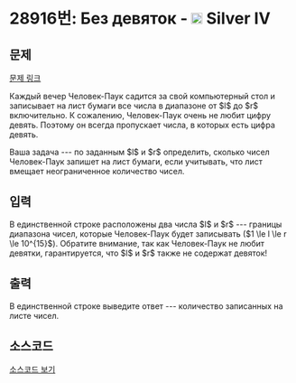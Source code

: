 # 28916번: Без девяток - <img src="https://static.solved.ac/tier_small/7.svg" style="height:20px" /> Silver IV

<!-- performance -->

<!-- 문제 제출 후 깃허브에 푸시를 했을 때 제출한 코드의 성능이 입력될 공간입니다.-->

<!-- end -->

## 문제

[문제 링크](https://boj.kr/28916)


<p>Каждый вечер Человек-Паук садится за свой компьютерный стол и записывает на лист бумаги все числа в диапазоне от $l$ до $r$ включительно. К сожалению, Человек-Паук очень не любит цифру девять. Поэтому он всегда пропускает числа, в которых есть цифра девять. </p>

<p>Ваша задача --- по заданным $l$ и $r$ определить, сколько чисел Человек-Паук запишет на лист бумаги, если учитывать, что лист вмещает неограниченное количество чисел.</p>



## 입력


<p>В единственной строке расположены два числа $l$ и $r$ --- границы диапазона чисел, которые Человек-Паук будет записывать ($1 \le l \le r \le 10^{15}$). Обратите внимание, так как Человек-Паук не любит девятки, гарантируется, что $l$ и $r$ также не содержат девяток!</p>



## 출력


<p>В единственной строке выведите ответ --- количество записанных на листе чисел.</p>



## 소스코드

[소스코드 보기](Без%20девяток.cpp)